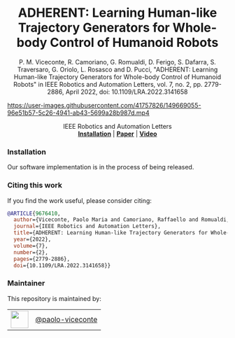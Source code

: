 <h1 align="center">
  ADHERENT: Learning Human-like Trajectory Generators for Whole-body Control of Humanoid Robots
</h1>


<div align="center">


P. M. Viceconte, R. Camoriano, G. Romualdi, D. Ferigo, S. Dafarra, S. Traversaro, G. Oriolo, L. Rosasco and D. Pucci, "ADHERENT: Learning Human-like Trajectory Generators for Whole-body Control of Humanoid Robots" in IEEE Robotics and Automation Letters, vol. 7, no. 2, pp. 2779-2886, April 2022, doi: 10.1109/LRA.2022.3141658

</div>

<p align="center">

https://user-images.githubusercontent.com/41757826/149669055-96e51b57-5c26-4941-ab43-5699a28b987d.mp4

</p>

<div align="center">
  IEEE Robotics and Automation Letters
</div>

<div align="center">
  <a href="#installation"><b>Installation</b></a> |
  <a href="https://ieeexplore.ieee.org/document/9676410"><b>Paper</b></a> |
  <a href=""><b>Video</b></a>
</div>

### Installation

Our software implementation is in the process of being released.

### Citing this work

If you find the work useful, please consider citing:

```bibtex
@ARTICLE{9676410,
  author={Viceconte, Paolo Maria and Camoriano, Raffaello and Romualdi, Giulio and Ferigo, Diego and Dafarra, Stefano and Traversaro, Silvio and Oriolo, Giuseppe and Rosasco, Lorenzo and Pucci, Daniele},
  journal={IEEE Robotics and Automation Letters},
  title={ADHERENT: Learning Human-like Trajectory Generators for Whole-body Control of Humanoid Robots},
  year={2022},
  volume={7},
  number={2},
  pages={2779-2886},
  doi={10.1109/LRA.2022.3141658}}
```

### Maintainer

This repository is maintained by:

| |                                                        |
|:---:|:------------------------------------------------------:|
| [<img src="https://user-images.githubusercontent.com/41757826/114039258-e334f080-9882-11eb-8037-ac7341666d21.png" width="40">](https://github.com/GitHubUserName) | [@paolo-viceconte](https://github.com/paolo-viceconte) |
